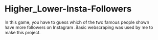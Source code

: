 # Higher_Lower-Insta-Followers
In this game, you have to guess which of the two famous people shown have more followers on Instagram .Basic webscraping was used by me to make this project. 
